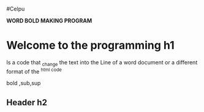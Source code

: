 #Celpu
<!DUCTYPE! html>
<html>
<head>
   <b>WORD BOLD MAKING PROGRAM</b>
</head>
<body>
<h1>Welcome to the programming h1</h1>
<p>Is a code that  <sub>change</sub> the text into the Line of a word document
or a different format of the <sup>html code</sup>
</p>
<p>bold ,sub,sup </p>
<h2>Header h2</h2>
</body>
</html>
